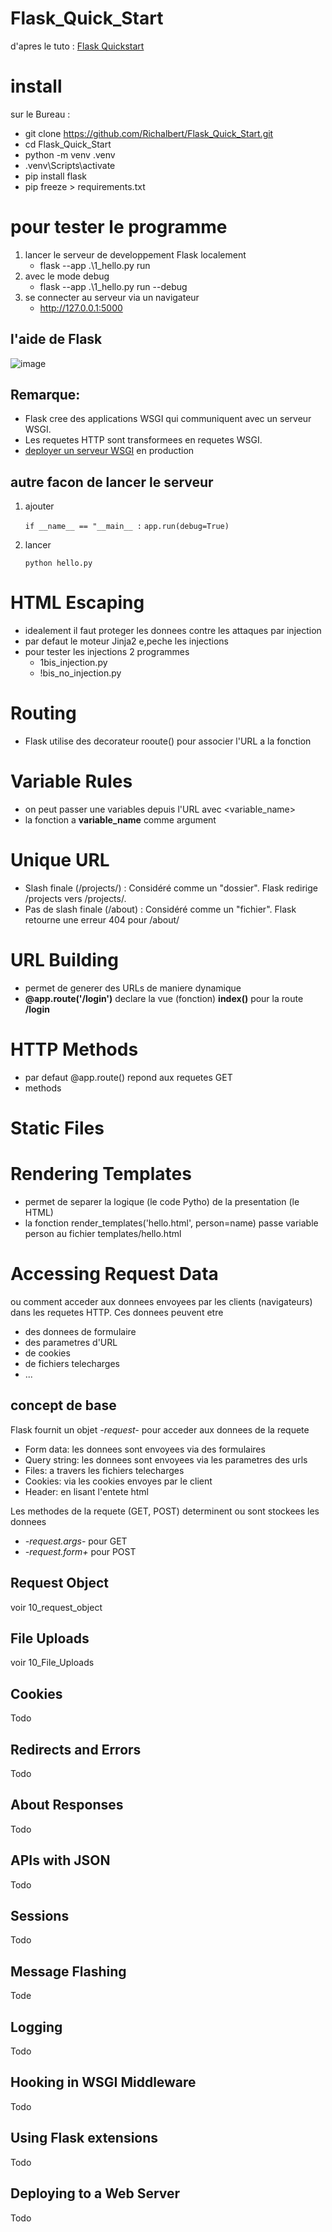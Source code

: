 # Flask_Quick_Start

d'apres le tuto : [Flask Quickstart](https://flask.palletsprojects.com/en/3.0.x/quickstart/)

# install

sur le Bureau : 
  - git clone https://github.com/Richalbert/Flask_Quick_Start.git
  - cd Flask_Quick_Start
  - python -m venv .venv
  - .venv\Scripts\activate
  - pip install flask
  - pip freeze > requirements.txt

# pour tester le programme

1. lancer le serveur de developpement Flask localement
    - flask --app .\1_hello.py run
2. avec le mode debug 
    - flask --app .\1_hello.py run --debug
3. se connecter au serveur via un navigateur
    - http://127.0.0.1:5000

## l'aide de Flask
![image](https://github.com/Richalbert/Flask_Quick_Start/assets/40654401/dba4d1b2-3947-4236-911b-245a514da4c1)


## Remarque:

- Flask cree des applications WSGI qui communiquent avec un serveur WSGI.
- Les requetes HTTP sont transformees en requetes WSGI. 
- [deployer un serveur WSGI](https://flask.palletsprojects.com/en/3.0.x/deploying/) en production

## autre facon de lancer le serveur

1. ajouter
   
     `if __name__ == "__main__ :`
            `app.run(debug=True)`
     
3. lancer
   
    `python hello.py`


# HTML Escaping

- idealement il faut proteger les donnees contre les attaques par injection
- par defaut le moteur Jinja2 e,peche les injections 
- pour tester les injections <script>alert('Hacked !');</script> 2 programmes 
  - 1bis_injection.py
  - !bis_no_injection.py

# Routing

- Flask utilise des decorateur rooute() pour associer l'URL a la fonction

# Variable Rules

- on peut passer une variables depuis l'URL avec <variable_name>
- la fonction a **variable_name** comme argument
  
# Unique URL

- Slash finale (/projects/) : Considéré comme un "dossier". Flask redirige /projects vers /projects/.
- Pas de slash finale (/about) : Considéré comme un "fichier". Flask retourne une erreur 404 pour /about/

# URL Building

- permet de generer des URLs de maniere dynamique
- **@app.route('/login')** declare la vue (fonction) **index()** pour la route **/login**

# HTTP Methods

- par defaut @app.route() repond aux requetes GET
- methods
  
# Static Files

# Rendering Templates

- permet de separer la logique (le code Pytho) de la presentation (le HTML)
- la fonction render_templates('hello.html', person=name) passe variable person au fichier templates/hello.html

# Accessing Request Data

ou comment acceder aux donnees envoyees par les clients (navigateurs) dans les requetes HTTP. Ces donnees peuvent etre
- des donnees de formulaire
- des parametres d'URL
- de cookies
- de fichiers telecharges
- ...

## concept de base

Flask fournit un objet *-request-* pour acceder aux donnees de la requete 
- Form data: les donnees sont envoyees via des formulaires
- Query string: les donnees sont envoyees via les parametres des urls
- Files: a travers les fichiers telecharges
- Cookies: via les cookies envoyes par le client
- Header: en lisant l'entete html

Les methodes de la requete (GET, POST) determinent ou sont stockees les donnees
- *-request.args-* pour GET
- *-request.form+* pour POST

## Request Object

voir 10_request_object

## File Uploads

voir 10_File_Uploads

## Cookies

Todo

## Redirects and Errors

Todo

## About Responses

Todo

## APIs with JSON

Todo

## Sessions

Todo

## Message Flashing

Tode

## Logging

Todo

## Hooking in WSGI Middleware

Todo

## Using Flask extensions

Todo

## Deploying to a Web Server

Todo


